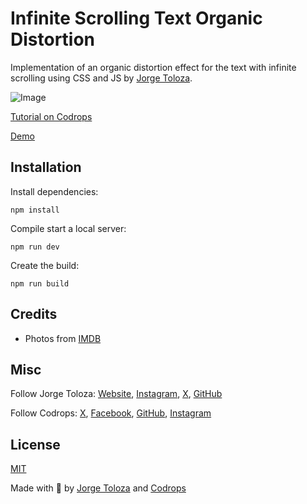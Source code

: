 # Infinite Scrolling Text Organic Distortion 

Implementation of an organic distortion effect for the text with infinite scrolling using CSS and JS by [Jorge Toloza](http://jorgetoloza.co).

![Image](https://tympanus.net/codrops/wp-content/uploads/2024/10/Group-105.jpg)

[Tutorial on Codrops](https://tympanus.net/codrops/?p=81921)

[Demo](https://tympanus.net/Tutorials/OrganicTextDistortion/)

## Installation

Install dependencies:

```
npm install
```

Compile start a local server:

```
npm run dev
```

Create the build:

```
npm run build
```

## Credits

- Photos from [IMDB](https://www.imdb.com/title/tt22408160)

## Misc

Follow Jorge Toloza: [Website](https://jorgetoloza.co), [Instagram](https://instagram.com/jorgecapillo), [X](https://twitter.com/jorgecapillo), [GitHub](https://github.com/jorgecapillo) 

Follow Codrops: [X](http://www.X.com/codrops), [Facebook](http://www.facebook.com/codrops), [GitHub](https://github.com/codrops), [Instagram](https://www.instagram.com/codropsss/)

## License
[MIT](LICENSE)

Made with :blue_heart:  by [Jorge Toloza](https://jorgetoloza.co) and [Codrops](http://www.codrops.com)